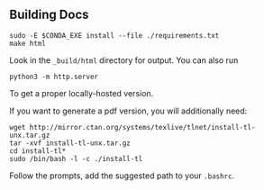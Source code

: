 Building Docs
--------------

    sudo -E $CONDA_EXE install --file ./requirements.txt
    make html

Look in the `_build/html` directory for output. You can also run

    python3 -m http.server

To get a proper locally-hosted version.

If you want to generate a pdf version, you will additionally need:

    wget http://mirror.ctan.org/systems/texlive/tlnet/install-tl-unx.tar.gz
    tar -xvf install-tl-unx.tar.gz
    cd install-tl*
    sudo /bin/bash -l -c ./install-tl

Follow the prompts, add the suggested path to your `.bashrc`.
